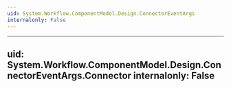 ```yaml
---
uid: System.Workflow.ComponentModel.Design.ConnectorEventArgs
internalonly: False
---
```


---
uid: System.Workflow.ComponentModel.Design.ConnectorEventArgs.Connector
internalonly: False
---
